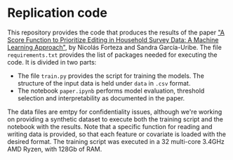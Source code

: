 # Replication code

This repository provides the code that produces the results of the paper ["A Score Function to Prioritize Editing in Household Survey Data: A Machine Learning Approach"](https://www.bde.es/wbe/es/publicaciones/analisis-economico-investigacion/documentos-trabajo/a-score-function-to-prioritize-editing-in-household-survey-data--a-machine-learning-approach.html), by Nicolás Forteza and Sandra García-Uribe.
The file ```requirements.txt``` provides the list of packages needed for executing the code. It is divided in two parts:

 - The file ```train.py``` provides the script for training the models. The structure of the input data is held under ```data``` in ```.csv``` format. 
 - The notebook ```paper.ipynb``` performs model evaluation, threshold selection and interpretability as documented in the paper.

The data files are emtpy for confidentiality issues, although we're working on providing a synthetic dataset to execute both the training script and the notebook with the results. Note that a specific function for reading and writing data is provided, so that each feature or covariate is loaded with the desired format. The training script was executed in a 32 multi-core 3.4GHz AMD Ryzen, with 128Gb of RAM.   

